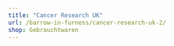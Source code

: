 ```yaml
---
title: "Cancer Research UK"
url: /barrow-in-furness/cancer-research-uk-2/
shop: Gebrauchtwaren
---
```

